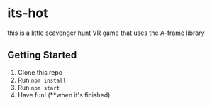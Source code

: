 # its-hot

this is a little scavenger hunt VR game that uses the A-frame library

## Getting Started

1. Clone this repo
2. Run `npm install`
3. Run `npm start`
4. Have fun! (**when it's finished)